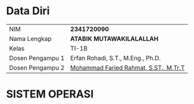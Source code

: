 # Data Diri

|  |  |
|--|--|
| NIM | **2341720090** |
| Nama Lengkap | **ATABIK MUTAWAKILALALLAH** |
| Kelas | TI-1B |
| Dosen Pengampu 1 | Erfan Rohadi, S.T., M.Eng., Ph.D.                                   |
| Dosen Pengampu 2 | [Mohammad Faried Rahmat, S.ST., M.Tr.T](https://github.com/mrhmt80) |

# SISTEM OPERASI
